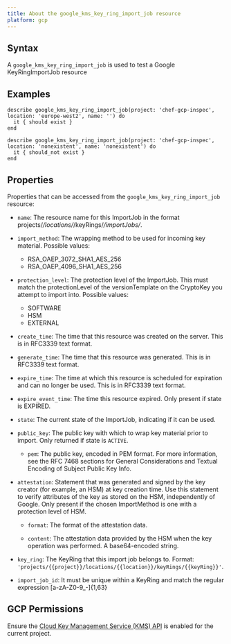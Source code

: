 ```yaml
---
title: About the google_kms_key_ring_import_job resource
platform: gcp
---
```


## Syntax
A `google_kms_key_ring_import_job` is used to test a Google KeyRingImportJob resource

## Examples
```
describe google_kms_key_ring_import_job(project: 'chef-gcp-inspec', location: 'europe-west2', name: '') do
  it { should exist }
end

describe google_kms_key_ring_import_job(project: 'chef-gcp-inspec', location: 'nonexistent', name: 'nonexistent') do
  it { should_not exist }
end
```

## Properties
Properties that can be accessed from the `google_kms_key_ring_import_job` resource:


  * `name`: The resource name for this ImportJob in the format projects/*/locations/*/keyRings/*/importJobs/*.

  * `import_method`: The wrapping method to be used for incoming key material.
  Possible values:
    * RSA_OAEP_3072_SHA1_AES_256
    * RSA_OAEP_4096_SHA1_AES_256

  * `protection_level`: The protection level of the ImportJob. This must match the protectionLevel of the versionTemplate on the CryptoKey you attempt to import into.
  Possible values:
    * SOFTWARE
    * HSM
    * EXTERNAL

  * `create_time`: The time that this resource was created on the server. This is in RFC3339 text format.

  * `generate_time`: The time that this resource was generated. This is in RFC3339 text format.

  * `expire_time`: The time at which this resource is scheduled for expiration and can no longer be used. This is in RFC3339 text format.

  * `expire_event_time`: The time this resource expired. Only present if state is EXPIRED.

  * `state`: The current state of the ImportJob, indicating if it can be used.

  * `public_key`: The public key with which to wrap key material prior to import. Only returned if state is `ACTIVE`.

    * `pem`: The public key, encoded in PEM format. For more information, see the RFC 7468 sections for General Considerations and Textual Encoding of Subject Public Key Info.

  * `attestation`: Statement that was generated and signed by the key creator (for example, an HSM) at key creation time. Use this statement to verify attributes of the key as stored on the HSM, independently of Google. Only present if the chosen ImportMethod is one with a protection level of HSM.

    * `format`: The format of the attestation data.

    * `content`: The attestation data provided by the HSM when the key operation was performed. A base64-encoded string.

  * `key_ring`: The KeyRing that this import job belongs to. Format: `'projects/{{project}}/locations/{{location}}/keyRings/{{keyRing}}'`.

  * `import_job_id`: It must be unique within a KeyRing and match the regular expression [a-zA-Z0-9_-]{1,63}


## GCP Permissions

Ensure the [Cloud Key Management Service (KMS) API](https://console.cloud.google.com/apis/library/cloudkms.googleapis.com/) is enabled for the current project.
